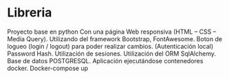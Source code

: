 # Libreria
Proyecto base en python 
Con una página Web responsiva (HTML – CSS – Media Query).
Utilizando del framework Bootstrap, FontAwesome.
Boton de logueo (login / logout) para poder realizar cambios. (Autenticación local)
Password Hash.
Utilización de sesiones.
Utilización del ORM SqlAlchemy.
Base de datos POSTGRESQL.
Aplicación ejecutándose contenedores docker.
Docker-compose up
